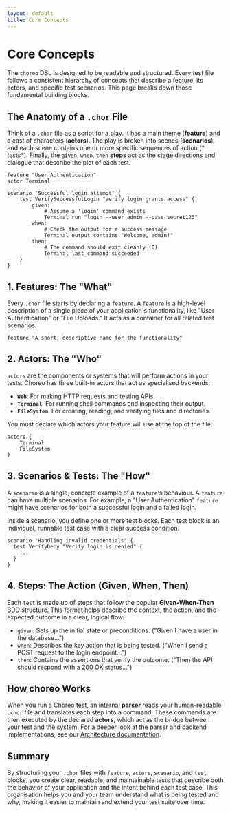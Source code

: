 ```yaml
---
layout: default
title: Core Concepts
---
```


# Core Concepts

The `choreo` DSL is designed to be readable and structured.
Every test file follows a consistent hierarchy of concepts that describe a feature, its actors, and specific test
scenarios. This page breaks down those fundamental building blocks.

## The Anatomy of a `.chor` File

Think of a `.chor` file as a script for a play. It has a main theme (**feature**) and a cast of characters (**actors**).
The play is broken into scenes (**scenarios**), and each scene contains one or more specific sequences of action (*
*tests**).
Finally, the `given`, `when`, `then` **steps** act as the stage directions and dialogue that describe the plot of each
test.

```choreo
feature "User Authentication"
actor Terminal

scenario "Successful login attempt" {
    test VerifySuccessfulLogin "Verify login grants access" {
        given:
            # Assume a 'login' command exists
            Terminal run "login --user admin --pass secret123"
        when:
            # Check the output for a success message
            Terminal output_contains "Welcome, admin!"
        then:
            # The command should exit cleanly (0)
            Terminal last_command succeeded
    }
}
```

## 1. Features: The "What"

Every `.chor` file starts by declaring a `feature`. A `feature` is a high-level description of a single piece of your
application's functionality, like "User Authentication" or "File Uploads." It acts as a container for all related test
scenarios.

```choreo
feature "A short, descriptive name for the functionality"
```

## 2. Actors: The "Who"

`actors` are the components or systems that will perform actions in your tests. Choreo has three built-in actors that
act as specialised backends:

- **`Web`**: For making HTTP requests and testing APIs.
- **`Terminal`**: For running shell commands and inspecting their output.
- **`FileSystem`**: For creating, reading, and verifying files and directories.

You must declare which actors your feature will use at the top of the file.

```choreo
actors {
    Terminal
    FileSystem
}
```

## 3. Scenarios & Tests: The "How"

A `scenario` is a single, concrete example of a `feature`'s behaviour. A `feature` can have multiple scenarios. For
example, a "User Authentication" `feature` might have scenarios for both a successful login and a failed login.

Inside a scenario, you define one or more test blocks. Each test block is an individual, runnable test case with a clear
success condition.

```choreo
scenario "Handling invalid credentials" {
  test VerifyDeny "Verify login is denied" {
    ...
  }
}
```

## 4. Steps: The Action (Given, When, Then)

Each `test` is made up of steps that follow the popular **Given-When-Then** BDD structure. This format helps describe
the context, the action, and the expected outcome in a clear, logical flow.

- `given`: Sets up the initial state or preconditions. ("Given I have a user in the database...")
- `when`: Describes the key action that is being tested. ("When I send a POST request to the login endpoint...")
- `then`: Contains the assertions that verify the outcome. ("Then the API should respond with a 200 OK status...")

## How choreo Works

When you run a Choreo test, an internal **parser** reads your human-readable `.chor` file and translates each step into
a command. These commands are then executed by the declared **actors**, which act as the bridge between your test and
the system. For a deeper look at the parser and backend implementations, see
our [Architecture documentation](../architecture-overview).

## Summary

By structuring your `.chor` files with `feature`, `actors`, `scenario`, and `test` blocks, you create clear,
readable, and maintainable tests that describe both the behavior of your application and the intent behind each test
case. This organisation helps you and your team understand what is being tested and why, making it easier to maintain
and extend your test suite over time.
